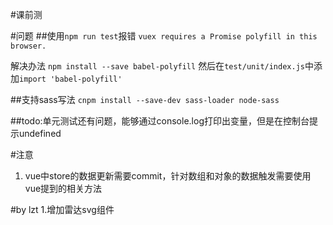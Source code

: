 #课前测


#问题
##使用`npm run test`报错
`vuex requires a Promise polyfill in this browser.`

解决办法
`npm install --save babel-polyfill`
然后在`test/unit/index.js`中添加`import 'babel-polyfill'`

##支持sass写法
`cnpm install --save-dev sass-loader node-sass`

##todo:单元测试还有问题，能够通过console.log打印出变量，但是在控制台提示undefined

#注意
1. vue中store的数据更新需要commit，针对数组和对象的数据触发需要使用vue提到的相关方法

#by lzt
1.增加雷达svg组件

